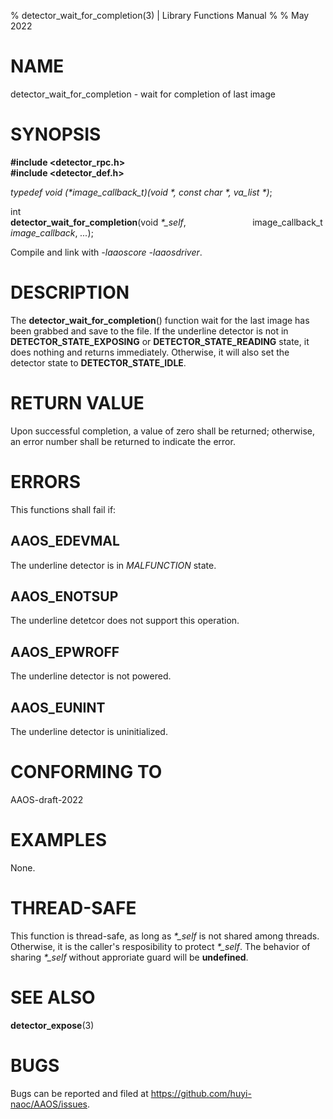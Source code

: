 % detector\_wait\_for\_completion(3) | Library Functions Manual
%
% May 2022

NAME
====

detector\_wait\_for\_completion - wait for completion of last image 

SYNOPSIS
========

**#include <detector_rpc.h>**  
**#include <detector_def.h>**

*typedef void (\*image\_callback_t)(void \*, const char \*, va\_list \*)*;

int   
**detector_wait_for_completion**(void *\*\_self*, 
$~~~~~~~~~~~~~~~~~~~~~~~~~~$image\_callback\_t *image\_callback*, *...*);

Compile and link with *-laaoscore* *-laaosdriver*.

DESCRIPTION
===========

The **detector_wait_for_completion**() function wait for the last image has been grabbed and save to the file. If the underline detector is not in **DETECTOR_STATE_EXPOSING** or **DETECTOR_STATE_READING** state, it does nothing and returns immediately. Otherwise, it will also set the detector state to **DETECTOR_STATE_IDLE**. 

RETURN VALUE
============

Upon successful completion, a value of zero shall be returned; otherwise, an error number shall be returned to indicate the error.

ERRORS
======

This functions shall fail if:

AAOS\_EDEVMAL
-------------

The underline detector is in *MALFUNCTION* state.

AAOS\_ENOTSUP
-------------

The underline detetcor does not support this operation.

AAOS\_EPWROFF
-------------

The underline detector is not powered.

AAOS\_EUNINT
------------

The underline detector is uninitialized.

CONFORMING TO
=============

AAOS-draft-2022

EXAMPLES
========

None.

THREAD-SAFE
===========

This function is thread-safe, as long as *\*\_self* is not shared among threads. Otherwise, it is the caller's resposibility to protect *\*\_self*. The behavior of sharing *\*\_self* without approriate guard will be **undefined**.

SEE ALSO
========
**detector_expose**(3)

BUGS
====

Bugs can be reported and filed at https://github.com/huyi-naoc/AAOS/issues.

